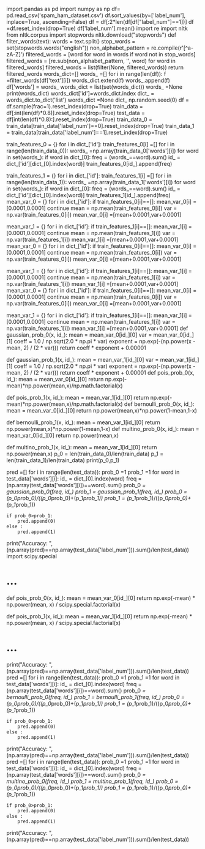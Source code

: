 import pandas as pd
import numpy as np
df= pd.read_csv('spam_ham_dataset.csv')
df.sort_values(by=['label_num'], inplace=True, ascending=False)
df = df[:2*len(df[df["label_num"]==1])]
df =df.reset_index(drop=True)
df['label_num'].mean()
import re
import nltk
from nltk.corpus import stopwords
nltk.download("stopwords")
def filter_words(text):
    words = text.split()
    stop_words = set(stopwords.words("english"))
    non_alphabet_pattern = re.compile(r'[^a-zA-Z]')
    filtered_words = [word for word in words if word not in stop_words]
    filtered_words = [re.sub(non_alphabet_pattern, '', word) for word in filtered_words]
    filtered_words = list(filter(None, filtered_words))
    return filtered_words
words_dict=[]
words_ =[]
for i in range(len(df)):
    f =filter_words(df['text'][i])
    words_dict.extend(f)
    words_.append(f)
df['words'] = words_
words_dict = list(set(words_dict))
words_ =None
print(words_dict)
words_dict['id']=words_dict.index
dict_ = words_dict.to_dict('list')
words_dict =None
dict_
np.random.seed(0)
df = df.sample(frac=1).reset_index(drop=True)
train_data = df[:int(len(df)*0.8)].reset_index(drop=True)
test_data = df[int(len(df)*0.8):].reset_index(drop=True)
train_data_0 = train_data[train_data['label_num']==0].reset_index(drop=True)
train_data_1 = train_data[train_data['label_num']==1].reset_index(drop=True)

train_features_0 = {}
for i in dict_['id']:
    train_features_0[i] =[]
for i in range(len(train_data_0)):
    words_ =np.array(train_data_0['words'][i])
    for word in set(words_):
        if word in dict_[0]:
            freq = (words_==word).sum()
            id_ = dict_['id'][dict_[0].index(word)]
            train_features_0[id_].append(freq)


train_features_1 = {}
for i in dict_['id']:
    train_features_1[i] =[]
for i in range(len(train_data_1)):
    words_ =np.array(train_data_1['words'][i])
    for word in set(words_):
        if word in dict_[0]:
            freq = (words_==word).sum()
            id_ = dict_['id'][dict_[0].index(word)]
            train_features_1[id_].append(freq)
mean_var_0 = {}
for i in dict_['id']:
    if train_features_0[i]==[]:
        mean_var_0[i] =[0.0001,0.0001]
        continue
    mean = np.mean(train_features_0[i])
    var = np.var(train_features_0[i])
    mean_var_0[i] =[mean+0.0001,var+0.0001]

mean_var_1 = {}
for i in dict_['id']:
    if train_features_1[i]==[]:
        mean_var_1[i] =[0.0001,0.0001]
        continue
    mean = np.mean(train_features_1[i])
    var = np.var(train_features_1[i])
    mean_var_1[i] =[mean+0.0001,var+0.0001]
mean_var_0 = {}
for i in dict_['id']:
    if train_features_0[i]==[]:
        mean_var_0[i] =[0.0001,0.0001]
        continue
    mean = np.mean(train_features_0[i])
    var = np.var(train_features_0[i])
    mean_var_0[i] =[mean+0.0001,var+0.0001]

mean_var_1 = {}
for i in dict_['id']:
    if train_features_1[i]==[]:
        mean_var_1[i] =[0.0001,0.0001]
        continue
    mean = np.mean(train_features_1[i])
    var = np.var(train_features_1[i])
    mean_var_1[i] =[mean+0.0001,var+0.0001]
mean_var_0 = {}
for i in dict_['id']:
    if train_features_0[i]==[]:
        mean_var_0[i] =[0.0001,0.0001]
        continue
    mean = np.mean(train_features_0[i])
    var = np.var(train_features_0[i])
    mean_var_0[i] =[mean+0.0001,var+0.0001]

mean_var_1 = {}
for i in dict_['id']:
    if train_features_1[i]==[]:
        mean_var_1[i] =[0.0001,0.0001]
        continue
    mean = np.mean(train_features_1[i])
    var = np.var(train_features_1[i])
    mean_var_1[i] =[mean+0.0001,var+0.0001]
def gaussian_prob_0(x, id_):
    mean = mean_var_0[id_][0]
    var = mean_var_0[id_][1]
    coeff = 1.0 / np.sqrt(2.0 * np.pi * var)
    exponent = np.exp(-(np.power(x - mean, 2) / (2 * var)))
    return coeff * exponent + 0.00001

def gaussian_prob_1(x, id_):
    mean = mean_var_1[id_][0]
    var = mean_var_1[id_][1]
    coeff = 1.0 / np.sqrt(2.0 * np.pi * var)
    exponent = np.exp(-(np.power(x - mean, 2) / (2 * var)))
    return coeff * exponent + 0.00001
def pois_prob_0(x, id_):
    mean = mean_var_0[id_][0]
    return np.exp(-mean)*np.power(mean,x)/np.math.factorial(x)

def pois_prob_1(x, id_):
    mean = mean_var_1[id_][0]
    return np.exp(-mean)*np.power(mean,x)/np.math.factorial(x)
def bernoulli_prob_0(x, id_):
    mean = mean_var_0[id_][0]
    return np.power(mean,x)*np.power(1-mean,1-x)

def bernoulli_prob_1(x, id_):
    mean = mean_var_1[id_][0]
    return np.power(mean,x)*np.power(1-mean,1-x)
def multino_prob_0(x, id_):
    mean = mean_var_0[id_][0]
    return np.power(mean,x)

def multino_prob_1(x, id_):
    mean = mean_var_1[id_][0]
    return np.power(mean,x)
p_0 = len(train_data_0)/len(train_data)
p_1 = len(train_data_1)/len(train_data)
print(p_0,p_1)

pred =[]
for i in range(len(test_data)):
    prob_0 =1
    prob_1 =1
    for word in test_data['words'][i]:
        id_ = dict_[0].index(word)
        freq = (np.array(test_data['words'][i])==word).sum()
        prob_0 *= gaussian_prob_0(freq, id_)
        prob_1 *= gaussian_prob_1(freq, id_)
    prob_0 = (p_0*prob_0)/((p_0*prob_0)+(p_1*prob_1))
    prob_1 = (p_1*prob_1)/((p_0*prob_0)+(p_1*prob_1))

    if prob_0>prob_1:
        pred.append(0)
    else :
        pred.append(1)
print("Accuracy: ", (np.array(pred)==np.array(test_data['label_num'])).sum()/len(test_data))
import scipy.special

# ...

def pois_prob_0(x, id_):
    mean = mean_var_0[id_][0]
    return np.exp(-mean) * np.power(mean, x) / scipy.special.factorial(x)

def pois_prob_1(x, id_):
    mean = mean_var_1[id_][0]
    return np.exp(-mean) * np.power(mean, x) / scipy.special.factorial(x)

# ...
print("Accuracy: ", (np.array(pred)==np.array(test_data['label_num'])).sum()/len(test_data))
pred =[]
for i in range(len(test_data)):
    prob_0 =1
    prob_1 =1
    for word in test_data['words'][i]:
        id_ = dict_[0].index(word)
        freq = (np.array(test_data['words'][i])==word).sum()
        prob_0 *= bernoulli_prob_0(freq, id_)
        prob_1 *= bernoulli_prob_1(freq, id_)
    prob_0 = (p_0*prob_0)/((p_0*prob_0)+(p_1*prob_1))
    prob_1 = (p_1*prob_1)/((p_0*prob_0)+(p_1*prob_1))

    if prob_0>prob_1:
        pred.append(0)
    else :
        pred.append(1)
print("Accuracy: ", (np.array(pred)==np.array(test_data['label_num'])).sum()/len(test_data))
pred =[]
for i in range(len(test_data)):
    prob_0 =1
    prob_1 =1
    for word in test_data['words'][i]:
        id_ = dict_[0].index(word)
        freq = (np.array(test_data['words'][i])==word).sum()
        prob_0 *= multino_prob_0(freq, id_)
        prob_1 *= multino_prob_1(freq, id_)
    prob_0 = (p_0*prob_0)/((p_0*prob_0)+(p_1*prob_1))
    prob_1 = (p_1*prob_1)/((p_0*prob_0)+(p_1*prob_1))

    if prob_0>prob_1:
        pred.append(0)
    else :
        pred.append(1)
print("Accuracy: ", (np.array(pred)==np.array(test_data['label_num'])).sum()/len(test_data))
